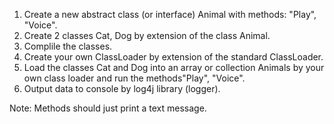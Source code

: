 1. Create a new abstract class (or interface)  Animal with methods: "Play", "Voice".
2. Create 2 classes Cat, Dog by extension of the class Animal.
3. Complile the classes.
4. Create your own ClassLoader by extension of the standard ClassLoader.
5. Load the classes Cat and Dog into an array or collection Animals by your own class loader and run the methods"Play", "Voice".
6. Output data to console by log4j library (logger).

Note: Methods should just print a text message.
